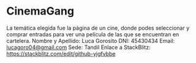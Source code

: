 # CinemaGang

La temática elegida fue la página de un cine, donde podes seleccionar y comprar entradas para ver una película de las que se encuentran en cartelera.
  Nombre y Apellido: Luca Gorosito
  DNI: 45430434
  Email: lucagoro04@gmail.com
  Sede: Tandil
Enlace a StackBlitz: https://stackblitz.com/edit/github-yjgfvbbe


